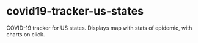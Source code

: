 # covid19-tracker-us-states
COVID-19 tracker for US states. Displays map with stats of epidemic, with charts on click.
